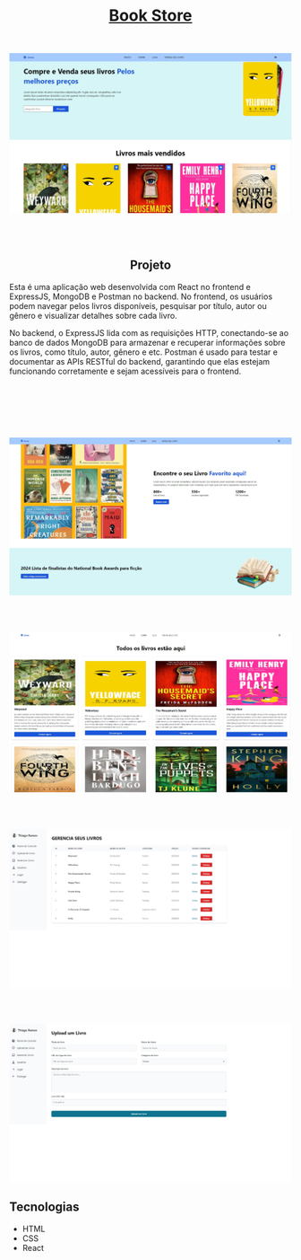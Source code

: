 
<h1 align="center" ><a href="#" target="_blank">Book Store</a></h1>


</br>
<p align="center">
   <img  src="frontend/src/assets/1.jpg">  
</p>
</br></br>

<h2 align="center">Projeto</h2>
<p>Esta é uma aplicação web desenvolvida com React no frontend e ExpressJS, MongoDB e Postman no backend. No frontend, os usuários podem navegar pelos livros disponíveis, pesquisar por título, autor ou gênero e visualizar detalhes sobre cada livro.

No backend, o ExpressJS lida com as requisições HTTP, conectando-se ao banco de dados MongoDB para armazenar e recuperar informações sobre os livros, como título, autor, gênero e etc. Postman é usado para testar e documentar as APIs RESTful do backend, garantindo que elas estejam funcionando corretamente e sejam acessíveis para o frontend.</p>
</br>

</br></br></br>

<p align="center">
   <img  src="frontend/src/assets/2.jpg">     
</p>


</br></br>


<p align="center">
   <img  src="frontend/src/assets/3.jpg">     
</p>
</br></br>


<p align="center">
   <img  src="frontend/src/assets/4.jpg">     
</p>
</br></br>


<p align="center">
   <img  src="frontend/src/assets/5.jpg">     
</p>


<h2>Tecnologias</h2>
<ul>
   <li>HTML</li>
   <li>CSS</li>
   <li>React</li>
</ul>
